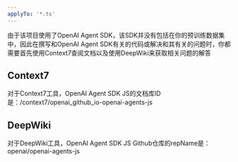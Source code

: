 ```yaml
---
applyTo: '*.ts'
---
```


由于该项目使用了OpenAI Agent SDK，该SDK并没有包括在你的预训练数据集中，因此在撰写和OpenAI Agent SDK有关的代码或解决和其有关的问题时，你都需要首先使用Context7查阅文档以及使用DeepWiki来获取相关问题的解答

## Context7
对于Context7工具，OpenAI Agent SDK JS的文档库ID是：/context7/openai_github_io-openai-agents-js

## DeepWiki
对于DeepWiki工具，OpenAI Agent SDK JS Github仓库的repName是：openai/openai-agents-js